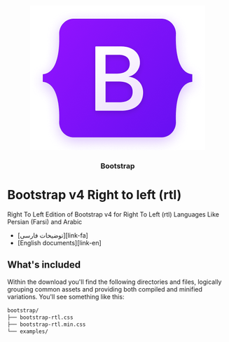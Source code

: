 <p align="center">
    <img src="./resource-images/Bootsrap-Logo.png">
</p>
<h3 align="center">Bootstrap</h3>

# Bootstrap v4 Right to left (rtl)
Right To Left Edition of Bootstrap v4 for Right To Left (rtl) Languages Like Persian (Farsi) and Arabic

- [توضیحات فارسی][link-fa]
- [English documents][link-en]

## What's included
Within the download you'll find the following directories and files, logically grouping common assets and providing both compiled and minified variations. You'll see something like this:
```
bootstrap/
├── bootstrap-rtl.css
├── bootstrap-rtl.min.css
└── examples/
```
